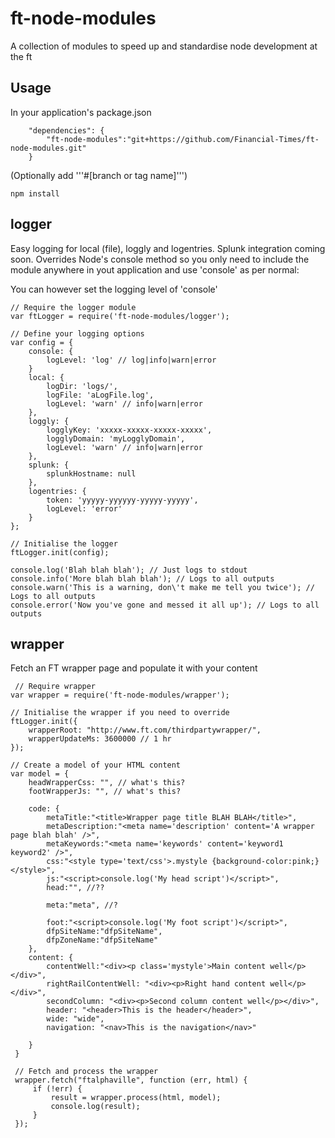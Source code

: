 ft-node-modules
============

A collection of modules to speed up and standardise node development at the ft

Usage
-----
In your application's package.json

        "dependencies": {
            "ft-node-modules":"git+https://github.com/Financial-Times/ft-node-modules.git"
        }

(Optionally add '''#[branch or tag name]''')

    npm install


logger
----
Easy logging for local (file), loggly and logentries. Splunk integration coming soon. Overrides Node's console method so you only need to include the module anywhere in yout application and use 'console' as per normal:

You can however set the logging level of 'console' 

    // Require the logger module
    var ftLogger = require('ft-node-modules/logger');
    
    // Define your logging options
    var config = {
        console: {
            logLevel: 'log' // log|info|warn|error
        }
        local: {
            logDir: 'logs/',
            logFile: 'aLogFile.log',
            logLevel: 'warn' // info|warn|error
        },
        loggly: {
            logglyKey: 'xxxxx-xxxxx-xxxxx-xxxxx',
            logglyDomain: 'myLogglyDomain',
            logLevel: 'warn' // info|warn|error
        },
        splunk: {
            splunkHostname: null
        },
	    logentries: {
			token: 'yyyyy-yyyyyy-yyyyy-yyyyy',
			logLevel: 'error'
	    }
    };
    
    // Initialise the logger
    ftLogger.init(config);
    
    console.log('Blah blah blah'); // Just logs to stdout
    console.info('More blah blah blah'); // Logs to all outputs
    console.warn('This is a warning, don\'t make me tell you twice'); // Logs to all outputs
    console.error('Now you've gone and messed it all up'); // Logs to all outputs

wrapper
-------
Fetch an FT wrapper page and populate it with your content

     // Require wrapper
    var wrapper = require('ft-node-modules/wrapper');

    // Initialise the wrapper if you need to override
    ftLogger.init({
        wrapperRoot: "http://www.ft.com/thirdpartywrapper/",
        wrapperUpdateMs: 3600000 // 1 hr
    });

    // Create a model of your HTML content
    var model = {
        headWrapperCss: "", // what's this?
        footWrapperJs: "", // what's this?

        code: {
            metaTitle:"<title>Wrapper page title BLAH BLAH</title>",
            metaDescription:"<meta name='description' content='A wrapper page blah blah' />",
            metaKeywords:"<meta name='keywords' content='keyword1 keyword2' />",
            css:"<style type='text/css'>.mystyle {background-color:pink;}</style>",
            js:"<script>console.log('My head script')</script>",
            head:"", //??

            meta:"meta", //?

            foot:"<script>console.log('My foot script')</script>",
            dfpSiteName:"dfpSiteName",
            dfpZoneName:"dfpSiteName"
        },
        content: {
            contentWell:"<div><p class='mystyle'>Main content well</p></div>",
            rightRailContentWell: "<div><p>Right hand content well</p></div>",
            secondColumn: "<div><p>Second column content well</p></div>",
            header: "<header>This is the header</header>",
            wide: "wide",
            navigation: "<nav>This is the navigation</nav>"

        }
     }

     // Fetch and process the wrapper
     wrapper.fetch("ftalphaville", function (err, html) {
         if (!err) {
             result = wrapper.process(html, model);
             console.log(result);
         }
     });

